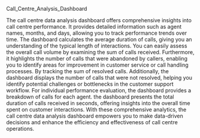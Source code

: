 Call_Centre_Analysis_Dashboard

The call centre data analysis dashboard offers comprehensive insights into call centre performance. It provides detailed information such as agent names, months, 
and days, allowing you to track performance trends over time. The dashboard calculates the average duration of calls, giving you an understanding of the typical
length of interactions. You can easily assess the overall call volume by examining the sum of calls received. Furthermore, it highlights the number of calls that
were abandoned by callers, enabling you to identify areas for improvement in customer service or call handling processes. By tracking the sum of resolved calls. 
Additionally, the dashboard displays the number of calls that were not resolved, helping you identify potential challenges or bottlenecks in the customer support 
workflow. For individual performance evaluation, the dashboard provides a breakdown of calls for each agent. the dashboard presents the total duration of calls 
received in seconds, offering insights into the overall time spent on customer interactions. With these comprehensive analytics, the call centre data analysis 
dashboard empowers you to make data-driven decisions and enhance the efficiency and effectiveness of call centre operations.
